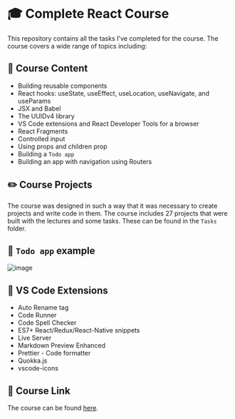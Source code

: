 # 🎓 Complete React Course 

This repository contains all the tasks I've completed for the course. The course covers a wide range of topics including:

## 📗 Course Content
- Building reusable components
- React hooks: useState, useEffect, useLocation, useNavigate, and useParams
- JSX and Babel
- The UUIDv4 library
- VS Code extensions and React Developer Tools for a browser
- React Fragments
- Controlled input
- Using props and children prop
- Building a `Todo app`
- Building an app with navigation using Routers

## ✏️ Course Projects
The course was designed in such a way that it was necessary to create projects and write code in them. The course includes 27 projects that were built with the lectures and some tasks. These can be found in the `Tasks` folder.

## 📝 `Todo app` example
![image](https://i.imgur.com/nstR7M1.png)

## :wrench: VS Code Extensions
- Auto Rename tag
- Code Runner
- Code Spell Checker
- ES7+ React/Redux/React-Native snippets
- Live Server
- Markdown Preview Enhanced
- Prettier - Code formatter
- Quokka.js
- vscode-icons

## 🔗 Course Link
The course can be found [here](https://www.udemy.com/course/react-ru/).
